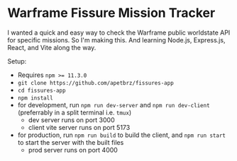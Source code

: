 # Warframe Fissure Mission Tracker

I wanted a quick and easy way to check the Warframe public worldstate API for specific missions. So I'm making this. And learning Node.js, Express.js, React, and Vite along the way.

Setup:
- Requires `npm >= 11.3.0`
- `git clone https://github.com/apetbrz/fissures-app`
- `cd fissures-app`
- `npm install`
- for development, run `npm run dev-server` and `npm run dev-client` (preferrably in a split terminal i.e. `tmux`)
  - dev server runs on port 3000
  - client vite server runs on port 5173
- for production, run `npm run build` to build the client, and `npm run start` to start the server with the built files
  - prod server runs on port 4000
